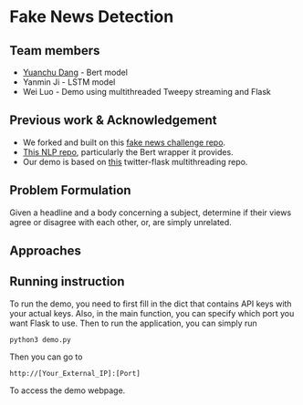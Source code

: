 # Fake News Detection

## Team members

* [Yuanchu Dang](https://www.linkedin.com/in/yuanchu-dang-6364a562/) - Bert model
* Yanmin Ji - LSTM model
* Wei Luo - Demo using multithreaded Tweepy streaming and Flask 

## Previous work & Acknowledgement
* We forked and built on this [fake news challenge repo](https://github.com/uclmr/fakenewschallenge).
* [This NLP repo](https://github.com/dmlc/gluon-nlp/), particularly the Bert wrapper it provides. 
* Our demo is based on [this](https://github.com/naushadzaman/flask-socketio-with-twitter) twitter-flask multithreading repo. 

## Problem Formulation
Given a headline and a body concerning a subject, determine if their views agree or disagree with each other, or, are simply unrelated. 

## Approaches


## Running instruction
To run the demo, you need to first fill in the dict that contains API keys with your actual keys.  Also, in the main function, you can specify which port you want Flask to use.  Then to run the application, you can simply run 
```
python3 demo.py
```
Then you can go to 
```
http://[Your_External_IP]:[Port]
```
To access the demo webpage.
